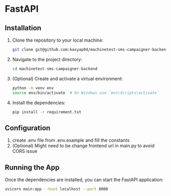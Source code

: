 # FastAPI




## Installation

1. Clone the repository to your local machine:

    ```bash
    git clone git@github.com:kasyap04/machinetest-sms-campaigner-backend.git
    ```

2. Navigate to the project directory:

    ```bash
    cd machinetest-sms-campaigner-backend
    ```

3. (Optional) Create and activate a virtual environment:

    ```bash
    python -m venv env
    source env/bin/activate  # On Windows use `env\Scripts\activate`
    ```

4. Install the dependencies:

    ```bash
    pip install -r requirement.txt
    ```

## Configuration
1. create .env file from .env.example and fill the constants
2.  (Optional) Might need to be change frontend url in main.py to avoid CORS issue


## Running the App

Once the dependencies are installed, you can start the FastAPI application:

```bash
uvicorn main:app --host localhost --port 8000
